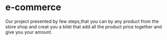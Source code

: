 # e-commerce
Our project presented by few steps,that you can by any product from the store shop and creat you a bilet that add all the product price together and give you your amount.
